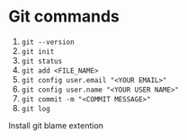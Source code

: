 # Git commands

1. `git --version`
2. `git init`
3. `git status`
4. `git add <FILE_NAME>`
5. `git config user.email "<YOUR EMAIL>"`
6. `git config user.name "<YOUR USER NAME>"`
7. `git commit -m "<COMMIT MESSAGE>"`
8. `git log`

Install git blame extention
